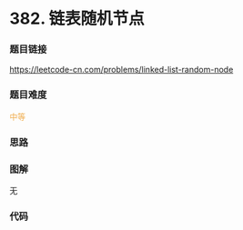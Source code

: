 # 382. 链表随机节点

### 题目链接

https://leetcode-cn.com/problems/linked-list-random-node

### 题目难度

<font color=#F0AD4E>中等</font>

### 思路



### 图解

无

### 代码

```python
```